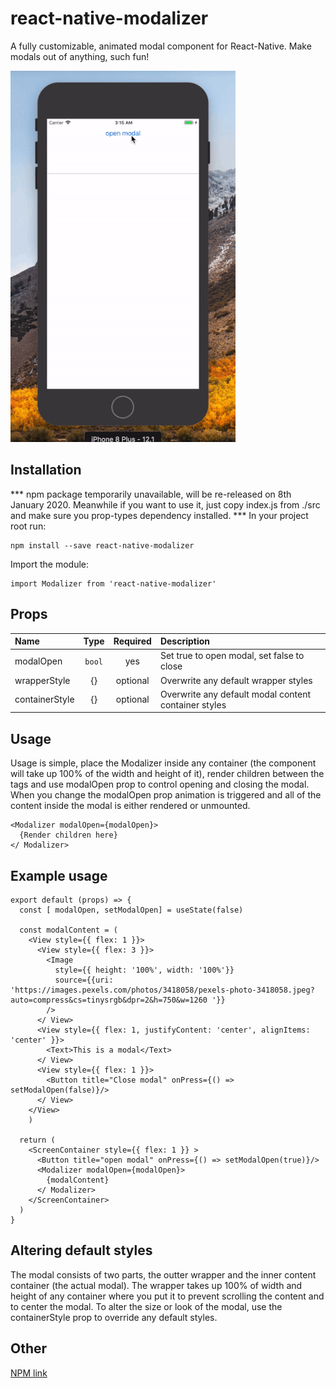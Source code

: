 # react-native-modalizer
A fully customizable, animated modal component for React-Native. Make modals out of anything, such fun!

![](modal_small.gif)

## Installation

*** npm package temporarily unavailable, will be re-released on 8th January 2020. Meanwhile if you want to use it, just copy index.js from ./src and make sure you prop-types dependency installed. ***
In your project root run:

```
npm install --save react-native-modalizer
```

Import the module:

```
import Modalizer from 'react-native-modalizer'
```

## Props

| Name     |   Type   |   Required   | Description  |
| :------- | :------: | :---------: | :----------- |
| modalOpen   | `bool` | yes  | Set true to open modal, set false to close |
| wrapperStyle  |  {}  |   optional   | Overwrite any default wrapper styles |
| containerStyle |  {}  |   optional    | Overwrite any default modal content container styles |

## Usage

Usage is simple, place the Modalizer inside any container (the component will take up 100% of the width and height of it), render children between the tags and use modalOpen prop to control opening and closing the modal. When you change the modalOpen prop animation is triggered and all of the content inside the modal is either rendered or unmounted.

```
<Modalizer modalOpen={modalOpen}>
  {Render children here}
</ Modalizer>
```

## Example usage

```
export default (props) => {
  const [ modalOpen, setModalOpen] = useState(false)
  
  const modalContent = (
    <View style={{ flex: 1 }}>
      <View style={{ flex: 3 }}>
        <Image 
          style={{ height: '100%', width: '100%'}}
          source={{uri: 'https://images.pexels.com/photos/3418058/pexels-photo-3418058.jpeg?auto=compress&cs=tinysrgb&dpr=2&h=750&w=1260 '}}
        />
      </ View>
      <View style={{ flex: 1, justifyContent: 'center', alignItems: 'center' }}>
        <Text>This is a modal</Text> 
      </ View>
      <View style={{ flex: 1 }}>
        <Button title="Close modal" onPress={() => setModalOpen(false)}/>
      </ View>
    </View>
	)

  return (
    <ScreenContainer style={{ flex: 1 }} >
      <Button title="open modal" onPress={() => setModalOpen(true)}/>
      <Modalizer modalOpen={modalOpen}>
        {modalContent}
      </ Modalizer>
    </ScreenContainer>
  )
}
```

## Altering default styles

The modal consists of two parts, the outter wrapper and the inner content container (the actual modal). The wrapper takes up 100% of width and height of any container where you put it to prevent scrolling the content and to center the modal. To alter the size or look of the modal, use the containerStyle prop to override any default styles.

## Other

[NPM link](https://www.npmjs.com/package/react-native-modalizer)

